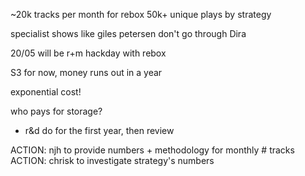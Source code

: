 ~20k tracks per month for rebox
50k+ unique plays by strategy

specialist shows like giles petersen don't go through Dira

20/05 will be r+m hackday with rebox

S3 for now, money runs out in a year

exponential cost!

who pays for storage?
- r&d do for the first year, then review

ACTION: njh to provide numbers + methodology for monthly # tracks
ACTION: chrisk to investigate strategy's numbers